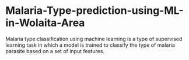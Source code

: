 # Malaria-Type-prediction-using-ML-in-Wolaita-Area
Malaria type classification using machine learning is a type of supervised learning task in which a model is trained to classify the type of malaria parasite based on a set of input features.
